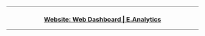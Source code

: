 <div align="center">
        <hr>
        <h3>
                <a href="https://lucaslealll-puc-cc-tcc.github.io/web_dashboard/" target="_blank">
                        Website: Web Dashboard | E.Analytics
                </a>
        </h3>
        <hr>
</div>
